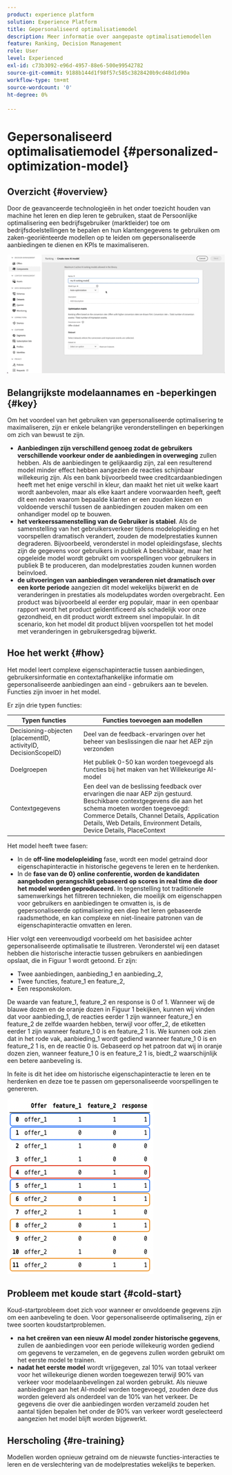 ```yaml
---
product: experience platform
solution: Experience Platform
title: Gepersonaliseerd optimalisatiemodel
description: Meer informatie over aangepaste optimalisatiemodellen
feature: Ranking, Decision Management
role: User
level: Experienced
exl-id: c73b3092-e96d-4957-88e6-500e99542782
source-git-commit: 9188b144d1f98f57c585c3828420b9cd48d1d90a
workflow-type: tm+mt
source-wordcount: '0'
ht-degree: 0%

---
```


# Gepersonaliseerd optimalisatiemodel {#personalized-optimization-model}

## Overzicht {#overview}

Door de geavanceerde technologieën in het onder toezicht houden van machine het leren en diep leren te gebruiken, staat de Persoonlijke optimalisering een bedrijfsgebruiker (marktleider) toe om bedrijfsdoelstellingen te bepalen en hun klantengegevens te gebruiken om zaken-georiënteerde modellen op te leiden om gepersonaliseerde aanbiedingen te dienen en KPIs te maximaliseren.

![](../../rn/assets/do-not-localize/ai-ranking.gif)

## Belangrijkste modelaannames en -beperkingen {#key}

Om het voordeel van het gebruiken van gepersonaliseerde optimalisering te maximaliseren, zijn er enkele belangrijke veronderstellingen en beperkingen om zich van bewust te zijn.

* **Aanbiedingen zijn verschillend genoeg zodat de gebruikers verschillende voorkeur onder de aanbiedingen in overweging** zullen hebben. Als de aanbiedingen te gelijkaardig zijn, zal een resulterend model minder effect hebben aangezien de reacties schijnbaar willekeurig zijn.
Als een bank bijvoorbeeld twee creditcardaanbiedingen heeft met het enige verschil in kleur, dan maakt het niet uit welke kaart wordt aanbevolen, maar als elke kaart andere voorwaarden heeft, geeft dit een reden waarom bepaalde klanten er een zouden kiezen en voldoende verschil tussen de aanbiedingen zouden maken om een onhandiger model op te bouwen.
* **het verkeerssamenstelling van de Gebruiker is stabiel**. Als de samenstelling van het gebruikersverkeer tijdens modelopleiding en het voorspellen dramatisch verandert, zouden de modelprestaties kunnen degraderen. Bijvoorbeeld, veronderstel in model opleidingsfase, slechts zijn de gegevens voor gebruikers in publiek A beschikbaar, maar het opgeleide model wordt gebruikt om voorspellingen voor gebruikers in publiek B te produceren, dan modelprestaties zouden kunnen worden beïnvloed.
* **de uitvoeringen van aanbiedingen veranderen niet dramatisch over een korte periode** aangezien dit model wekelijks bijwerkt en de veranderingen in prestaties als modelupdates worden overgebracht. Een product was bijvoorbeeld al eerder erg populair, maar in een openbaar rapport wordt het product geïdentificeerd als schadelijk voor onze gezondheid, en dit product wordt extreem snel impopulair. In dit scenario, kon het model dit product blijven voorspellen tot het model met veranderingen in gebruikersgedrag bijwerkt.

## Hoe het werkt {#how}

Het model leert complexe eigenschapinteractie tussen aanbiedingen, gebruikersinformatie en contextafhankelijke informatie om gepersonaliseerde aanbiedingen aan eind - gebruikers aan te bevelen. Functies zijn invoer in het model.

Er zijn drie typen functies:

| Typen functies | Functies toevoegen aan modellen |
|--------------|----------------------------|
| Decisioning-objecten (placementID, activityID, DecisionScopeID) | Deel van de feedback-ervaringen over het beheer van beslissingen die naar het AEP zijn verzonden |
| Doelgroepen | Het publiek 0-50 kan worden toegevoegd als functies bij het maken van het Willekeurige AI-model |
| Contextgegevens | Een deel van de beslissing feedback over ervaringen die naar AEP zijn gestuurd. Beschikbare contextgegevens die aan het schema moeten worden toegevoegd: Commerce Details, Channel Details, Application Details, Web Details, Environment Details, Device Details, PlaceContext |

Het model heeft twee fasen:

* In de **off-line modelopleiding** fase, wordt een model getraind door eigenschapinteractie in historische gegevens te leren en te herdenken.
* In de **fase van de 0&rbrace; online conferentie, worden de kandidaten aangeboden gerangschikt gebaseerd op scores in real time die door het model worden geproduceerd.** In tegenstelling tot traditionele samenwerkings het filtreren technieken, die moeilijk om eigenschappen voor gebruikers en aanbiedingen te omvatten is, is de gepersonaliseerde optimalisering een diep het leren gebaseerde raadsmethode, en kan complexe en niet-lineaire patronen van de eigenschapinteractie omvatten en leren.

Hier volgt een vereenvoudigd voorbeeld om het basisidee achter gepersonaliseerde optimalisatie te illustreren. Veronderstel wij een dataset hebben die historische interactie tussen gebruikers en aanbiedingen opslaat, die in Figuur 1 wordt getoond. Er zijn:
* Twee aanbiedingen, aanbieding_1 en aanbieding_2,
* Twee functies, feature_1 en feature_2,
* Een responskolom.

De waarde van feature_1, feature_2 en response is 0 of 1. Wanneer wij de blauwe dozen en de oranje dozen in Figuur 1 bekijken, kunnen wij vinden dat voor aanbieding_1, de reacties eerder 1 zijn wanneer feature_1 en feature_2 de zelfde waarden hebben, terwijl voor offer_2, de etiketten eerder 1 zijn wanneer feature_1 0 is en feature_2 1 is. We kunnen ook zien dat in het rode vak, aanbieding_1 wordt gediend wanneer feature_1 0 is en feature_2 1 is, en de reactie 0 is. Gebaseerd op het patroon dat wij in oranje dozen zien, wanneer feature_1 0 is en feature_2 1 is, biedt_2 waarschijnlijk een betere aanbeveling is.

In feite is dit het idee om historische eigenschapinteractie te leren en te herdenken en deze toe te passen om gepersonaliseerde voorspellingen te genereren.

![](../assets/perso-ranking-schema.png)

## Probleem met koude start {#cold-start}

Koud-startprobleem doet zich voor wanneer er onvoldoende gegevens zijn om een aanbeveling te doen. Voor gepersonaliseerde optimalisering, zijn er twee soorten koudstartproblemen.

* **na het creëren van een nieuw AI model zonder historische gegevens**, zullen de aanbiedingen voor een periode willekeurig worden gediend om gegevens te verzamelen, en de gegevens zullen worden gebruikt om het eerste model te trainen.
* **nadat het eerste model** wordt vrijgegeven, zal 10% van totaal verkeer voor het willekeurige dienen worden toegewezen terwijl 90% van verkeer voor modelaanbevelingen zal worden gebruikt. Als nieuwe aanbiedingen aan het AI-model worden toegevoegd, zouden deze dus worden geleverd als onderdeel van de 10% van het verkeer. De gegevens die over die aanbiedingen worden verzameld zouden het aantal tijden bepalen het onder de 90% van verkeer wordt geselecteerd aangezien het model blijft worden bijgewerkt.

## Herscholing {#re-training}

Modellen worden opnieuw getraind om de nieuwste functies-interacties te leren en de verslechtering van de modelprestaties wekelijks te beperken.

